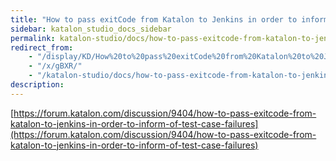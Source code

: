 ```yaml
---
title: "How to pass exitCode from Katalon to Jenkins in order to inform of Test Case failures" 
sidebar: katalon_studio_docs_sidebar
permalink: katalon-studio/docs/how-to-pass-exitcode-from-katalon-to-jenkins-in-order-to-inform-of-test-case-failures.html 
redirect_from:
    - "/display/KD/How%20to%20pass%20exitCode%20from%20Katalon%20to%20Jenkins%20in%20order%20to%20inform%20of%20Test%20Case%20failures/"
    - "/x/gBXR/"
    - "/katalon-studio/docs/how-to-pass-exitcode-from-katalon-to-jenkins-in-order-to-inform-of-test-case-failures/"
description: 
---
```

[https://forum.katalon.com/discussion/9404/how-to-pass-exitcode-from-katalon-to-jenkins-in-order-to-inform-of-test-case-failures](https://forum.katalon.com/discussion/9404/how-to-pass-exitcode-from-katalon-to-jenkins-in-order-to-inform-of-test-case-failures)